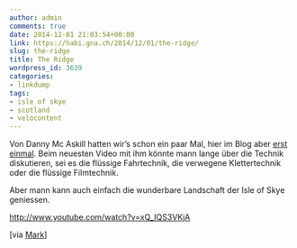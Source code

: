 ```yaml
---
author: admin
comments: true
date: 2014-12-01 21:03:54+00:00
link: https://habi.gna.ch/2014/12/01/the-ridge/
slug: the-ridge
title: The Ridge
wordpress_id: 3639
categories:
- linkdump
tags:
- isle of skye
- scotland
- velocontent
---
```


Von Danny Mc Askill hatten wir’s schon ein paar Mal, hier im Blog aber [erst einmal](https://habi.gna.ch/?s=askill).
Beim neuesten Video mit ihm könnte mann lange über die Technik diskutieren, sei es die flüssige Fahrtechnik, die verwegene Klettertechnik oder die flüssige Filmtechnik.

Aber mann kann auch einfach die wunderbare Landschaft der Isle of Skye geniessen.

http://www.youtube.com/watch?v=xQ_IQS3VKjA

[via [Mark](http://permanenttourist.ch/2014/10/the-ridge/)]
